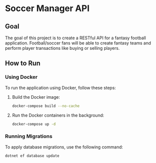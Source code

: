 # Soccer Manager API

## Goal

The goal of this project is to create a RESTful API for a fantasy football application. Football/soccer fans will be able to create fantasy teams and perform player transactions like buying or selling players.

## How to Run

### Using Docker

To run the application using Docker, follow these steps:

1. Build the Docker image:

    ```bash
    docker-compose build --no-cache
    ```

2. Run the Docker containers in the background:

    ```bash
    docker-compose up -d
    ```

### Running Migrations

To apply database migrations, use the following command:

```bash
dotnet ef database update